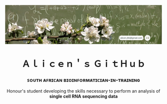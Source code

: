 <div style="text-align: center;">
  <img src="https://github.com/AlicenJoyHenning/honours_2023/blob/main/images/00_other/profile.jpg?raw=true" alt="MasterHead">
  <h1 align="center">Ａｌｉｃｅｎ＇ｓ   ＧｉｔＨｕｂ</newline></h1>
  <h3 align="center">ꜱᴏᴜᴛʜ ᴀꜰʀɪᴄᴀɴ ʙɪᴏɪɴꜰᴏʀᴍᴀᴛɪᴄɪᴀɴ-ɪɴ-ᴛʀᴀɪɴɪɴɢ</h3>

<p align="center">
Honour's student developing the skills necessary to perform an analysis of <strong>single cell RNA sequencing data</strong>
</p>
</div>

